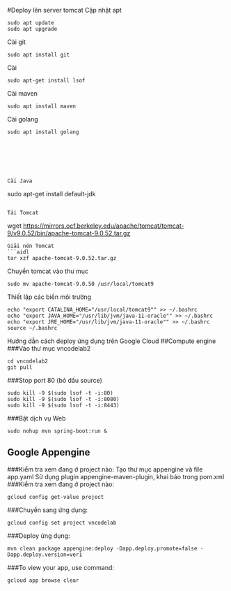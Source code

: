 #Deploy lên server tomcat
Cập nhật apt
```
sudo apt update
sudo apt upgrade
```
Cài git
```aidl
sudo apt install git
```


Cài
```aidl
sudo apt-get install lsof
```

Cài maven
```aidl
sudo apt install maven
```


Cài golang
```aidl
sudo apt install golang







Cài Java
```
sudo apt-get install default-jdk
```

Tải Tomcat
```
wget https://mirrors.ocf.berkeley.edu/apache/tomcat/tomcat-9/v9.0.52/bin/apache-tomcat-9.0.52.tar.gz
```
Giải nén Tomcat
```aidl
tar xzf apache-tomcat-9.0.52.tar.gz
```
Chuyển tomcat vào thư mục
```aidl
sudo mv apache-tomcat-9.0.50 /usr/local/tomcat9
```

Thiết lập các biến môi trường
```aidl
echo "export CATALINA_HOME="/usr/local/tomcat9"" >> ~/.bashrc
echo "export JAVA_HOME="/usr/lib/jvm/java-11-oracle"" >> ~/.bashrc
echo "export JRE_HOME="/usr/lib/jvm/java-11-oracle"" >> ~/.bashrc
source ~/.bashrc
```


Hướng dẫn cách deploy ứng dụng trên Google Cloud
##Compute engine
###Vào thư mục vncodelab2
```
cd vncodelab2
git pull
```
###Stop port 80 (bỏ dấu source)
```
sudo kill -9 $(sudo lsof -t -i:80)
sudo kill -9 $(sudo lsof -t -i:8080)
sudo kill -9 $(sudo lsof -t -i:8443)
```
###Bật dịch vụ Web
```
sudo nohup mvn spring-boot:run &
```
## Google Appengine
###Kiểm tra xem đang ở project nào:
Tạo thư mục appengine và file app.yaml
Sử dụng plugin appengine-maven-plugin, khai báo trong pom.xml
###Kiểm tra xem đang ở project nào:
```
gcloud config get-value project
```
###Chuyển sang ứng dụng:
```
gcloud config set project vncodelab
```
###Deploy ứng dụng:
```
mvn clean package appengine:deploy -Dapp.deploy.promote=false -Dapp.deploy.version=ver1
```
###To view your app, use command:
```
gcloud app browse clear
```
